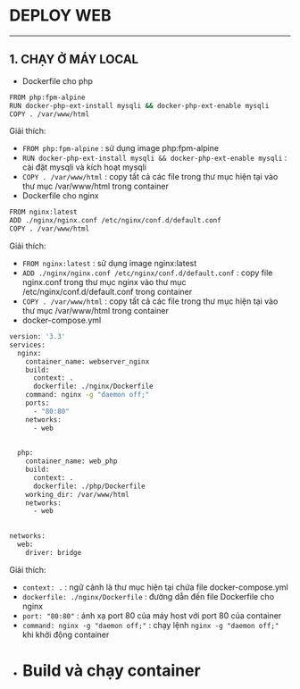 # DEPLOY WEB


---
## 1. CHẠY Ở MÁY LOCAL
- Dockerfile cho php 
```sh
FROM php:fpm-alpine
RUN docker-php-ext-install mysqli && docker-php-ext-enable mysqli
COPY . /var/www/html
```
Giải thích:
- `FROM php:fpm-alpine` : sử dụng image php:fpm-alpine 
- `RUN docker-php-ext-install mysqli && docker-php-ext-enable mysqli` : cài đặt mysqli và kích hoạt mysqli
- `COPY . /var/www/html` : copy tất cả các file trong thư mục hiện tại vào thư mục /var/www/html trong container
- Dockerfile cho nginx
```sh
FROM nginx:latest
ADD ./nginx/nginx.conf /etc/nginx/conf.d/default.conf
COPY . /var/www/html
```
Giải thích:
- `FROM nginx:latest` : sử dụng image nginx:latest
- `ADD ./nginx/nginx.conf /etc/nginx/conf.d/default.conf` : copy file nginx.conf trong thư mục nginx vào thư mục /etc/nginx/conf.d/default.conf trong container
- `COPY . /var/www/html` : copy tất cả các file trong thư mục hiện tại vào thư mục /var/www/html trong container
- docker-compose.yml
```sh
version: '3.3'
services:
  nginx:
    container_name: webserver_nginx
    build: 
      context: .
      dockerfile: ./nginx/Dockerfile
    command: nginx -g "daemon off;"
    ports:
      - "80:80"
    networks:
      - web
   
      
  php:
    container_name: web_php
    build: 
      context: .
      dockerfile: ./php/Dockerfile
    working_dir: /var/www/html
    networks:
      - web
   
    
networks:
  web:
    driver: bridge
```
Giải thích:
- `context: .` : ngữ cảnh là thư mục hiện tại chứa file docker-compose.yml
- `dockerfile: ./nginx/Dockerfile` : đường dẫn đến file Dockerfile cho nginx
- `port: "80:80"` : ánh xạ port 80 của máy host với port 80 của container
- `command: nginx -g "daemon off;"` : chạy lệnh `nginx -g "daemon off;"` khi khởi động container
- # Build và chạy container